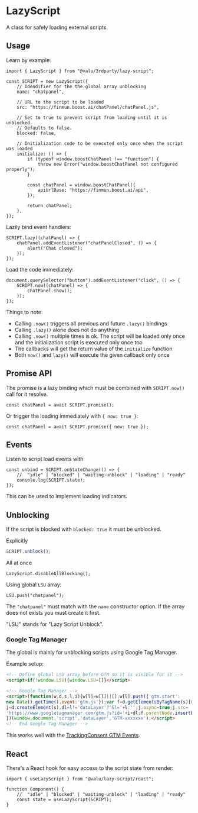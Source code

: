 # LazyScript

A class for safely loading external scripts.

## Usage

Learn by example:

```tsx
import { LazyScript } from "@valu/3rdparty/lazy-script";

const SCRIPT = new LazyScript({
    // Idendifier for the the global array unblocking
    name: "chatpanel",

    // URL to the script to be loaded
    src: "https://finmun.boost.ai/chatPanel/chatPanel.js",

    // Set to true to prevent script from loading until it is unblocked.
    // Defaults to false.
    blocked: false,

    // Initialization code to be executed only once when the script was loaded
    initialize: () => {
        if (typeof window.boostChatPanel !== "function") {
            throw new Error("window.boostChatPanel not configured properly");
        }

        const chatPanel = window.boostChatPanel({
            apiUrlBase: "https://finmun.boost.ai/api",
        });

        return chatPanel;
    },
});
```

Lazily bind event handlers:

```tsx
SCRIPT.lazy((chatPanel) => {
    chatPanel.addEventListener("chatPanelClosed", () => {
        alert("Chat closed");
    });
});
```

Load the code immediately:

```tsx
document.querySelector("button").addEventListener("click", () => {
    SCRIPT.now((chatPanel) => {
        chatPanel.show();
    });
});
```

Things to note:

-   Calling `.now()` triggers all previous and future `.lazy()` bindings
-   Calling `.lazy()` alone does not do anything
-   Calling `.now()` multiple times is ok. The script will be loaded only once and the initialization script is executed only once too
-   The callbacks will get the return value of the `initialize` function
-   Both `now()` and `lazy()` will execute the given callback only once

## Promise API

The promise is a lazy binding which must be combined with `SCRIPT.now()` call
for it resolve.

```tsx
const chatPanel = await SCRIPT.promise();
```

Or trigger the loading immediately with `{ now: true }`:

```tsx
const chatPanel = await SCRIPT.promise({ now: true });
```

## Events

Listen to script load events with

```tsx
const unbind = SCRIPT.onStateChange(() => {
    //  "idle" | "blocked" | "waiting-unblock" | "loading" | "ready"
    console.log(SCRIPT.state);
});
```

This can be used to implement loading indicators.

## Unblocking

If the script is blocked with `blocked: true` it must be unblocked.

Explicitly

```ts
SCRIPT.unblock();
```

All at once

```tsx
LazyScript.disableAllBlocking();
```

Using global `LSU` array:

```tsx
LSU.push("chatpanel");
```

The `"chatpanel"` must match with the `name` constructor option.
If the array does not exists you must create it first.

"LSU" stands for "Lazy Script Unblock".

### Google Tag Manager

The global is mainly for unblocking scripts using Google Tag Manager.

Example setup:

<!-- prettier-ignore-start -->
```html
<!-- Define global LSU array before GTM so it is visible for it -->
<script>if(!window.LSU){window.LSU=[]}</script>

<!-- Google Tag Manager -->
<script>(function(w,d,s,l,i){w[l]=w[l]||[];w[l].push({'gtm.start':
new Date().getTime(),event:'gtm.js'});var f=d.getElementsByTagName(s)[0],
j=d.createElement(s),dl=l!='dataLayer'?'&l='+l:'';j.async=true;j.src=
'https://www.googletagmanager.com/gtm.js?id='+i+dl;f.parentNode.insertBefore(j,f);
})(window,document,'script','dataLayer','GTM-xxxxxxx');</script>
<!-- End Google Tag Manager -->
```
<!-- prettier-ignore-end -->

This works well with the [TrackingConsent GTM Events](tracking-consent.md#google-tag-manager-events).

## React

There's a React hook for easy access to the script state from render:

```tsx
import { useLazyScript } from "@valu/lazy-script/react";

function Component() {
    //  "idle" | "blocked" | "waiting-unblock" | "loading" | "ready"
    const state = useLazyScript(SCRIPT);
}
```
